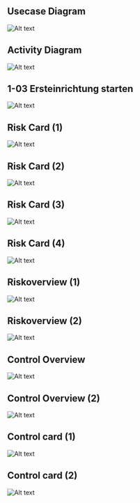 <br><br>
## Usecase Diagram
![Alt text](usecase.jpg?raw=true "Title")
<br>
## Activity Diagram
![Alt text](activity.jpg?raw=true "Title")
<br>
## 1-03 Ersteinrichtung starten
![Alt text](1-03-save.jpg?raw=true "Title")
<br>
## Risk Card (1) 
![Alt text](riskcard1.jpg?raw=true "Title")
<br>
## Risk Card (2) 
![Alt text](riskcard2.jpg?raw=true "Title")
<br>
## Risk Card (3) 
![Alt text](riskcard3.jpg?raw=true "Title")
<br>
## Risk Card (4) 
![Alt text](riskcard4.jpg?raw=true "Title")
<br>
## Riskoverview (1) 
![Alt text](riskoverview.jpg?raw=true "Title")
<br>
## Riskoverview (2) 
![Alt text](riskoverview2.jpg?raw=true "Title")
<br>
## Control Overview  
![Alt text](controloverview.jpg?raw=true "Title")
<br>
## Control Overview (2) 
![Alt text](controloverview2.jpg?raw=true "Title")
<br>
## Control card (1) 
![Alt text](controlcard1.jpg?raw=true "Title")
<br>
## Control card (2) 
![Alt text](controlcard2.jpg?raw=true "Title")
<br>